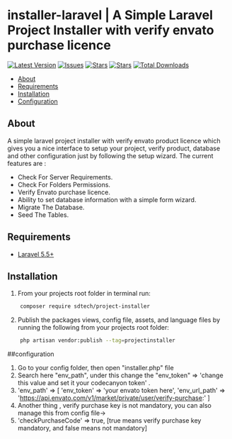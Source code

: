 # installer-laravel | A Simple Laravel Project Installer with verify envato purchase licence

[![Latest Version](https://img.shields.io/github/release/syedbacchu/installer-laravel.svg?style=flat-square)](https://github.com/syedbacchu/installer-laravel/releases)
[![Issues](https://img.shields.io/github/issues/syedbacchu/installer-laravel.svg?style=flat-square)](https://github.com/syedbacchu/installer-laravel)
[![Stars](https://img.shields.io/github/stars/syedbacchu/installer-laravel.svg?style=social)](https://github.com/syedbacchu/installer-laravel)
[![Stars](https://img.shields.io/github/forks/syedbacchu/installer-laravel?style=flat-square)](https://github.com/syedbacchu/installer-laravel)
[![Total Downloads](https://img.shields.io/packagist/dt/sdtech/project-installer.svg?style=flat-square)](https://packagist.org/packages/sdtech/project-installer)

- [About](#about)
- [Requirements](#requirements)
- [Installation](#installation)
- [Configuration](#configuration)

## About

A simple laravel project installer with verify envato product licence which gives you a nice interface to setup your project, verify product, database and other configuration just by following the setup wizard.
The current features are :

- Check For Server Requirements.
- Check For Folders Permissions.
- Verify Envato purchase licence.
- Ability to set database information with a simple form wizard.
- Migrate The Database.
- Seed The Tables.

## Requirements

* [Laravel 5.5+](https://laravel.com/docs/installation)

## Installation
1. From your projects root folder in terminal run:

```bash
    composer require sdtech/project-installer
```
2. Publish the packages views, config file, assets, and language files by running the following from your projects root folder:

```bash
    php artisan vendor:publish --tag=projectinstaller
```

##configuration
1. Go to your config folder, then open "installer.php" file
2. Search here "env_path", under this change the "env_token" => 'change this value and set it your codecanyon token' .
3. 'env_path' => [
   'env_token' => 'your envato token here',
   'env_url_path' => 'https://api.envato.com/v1/market/private/user/verify-purchase:'
   ]
4. Another thing , verify purchase key is not mandatory, you can also manage this from config file->
5. 'checkPurchaseCode' => true, [true means verify purchase key mandatory, and false means not mandatory]